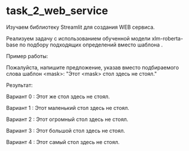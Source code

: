 # task_2_web_service
Изучаем библиотеку Streamlit для создания WEB сервиса.

Реализуем задачу с использованием обученной модели xlm-roberta-base по подбору подходящих определений вместо шаблона <mask>.

Пример работы:

Пожалуйста, напишите предложение, указав вместо подбираемого слова шаблон \<mask\>: "Этот \<mask\> стол здесь не стоял."

Результат:

Вариант 0 : Этот же стол здесь не стоял.

Вариант 1 : Этот маленький стол здесь не стоял.

Вариант 2 : Этот огромный стол здесь не стоял.

Вариант 3 : Этот большой стол здесь не стоял.

Вариант 4 : Этот самый стол здесь не стоял.
